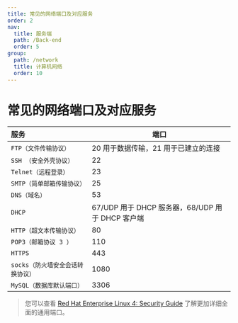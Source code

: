```yaml
---
title: 常见的网络端口及对应服务
order: 2
nav:
  title: 服务端
  path: /Back-end
  order: 5
group:
  path: /network
  title: 计算机网络
  order: 10
---
```


# 常见的网络端口及对应服务

| 服务                              | 端口                                             |
| :-------------------------------- | ------------------------------------------------ |
| `FTP（文件传输协议）`             | 20 用于数据传输，21 用于已建立的连接             |
| `SSH （安全外壳协议）`            | 22                                               |
| `Telnet（远程登录）`              | 23                                               |
| `SMTP（简单邮箱传输协议）`        | 25                                               |
| `DNS（域名）`                     | 53                                               |
| `DHCP`                            | 67/UDP 用于 DHCP 服务器，68/UDP 用于 DHCP 客户端 |
| `HTTP（超文本传输协议）`          | 80                                               |
| `POP3（邮箱协议 3 ）`             | 110                                              |
| `HTTPS `                          | 443                                              |
| `socks（防火墙安全会话转换协议）` | 1080                                             |
| `MySQL（数据库默认端口）`         | 3306                                             |

> 您可以查看 [Red Hat Enterprise Linux 4: Security Guide](https://web.mit.edu/rhel-doc/4/RH-DOCS/rhel-sg-en-4/ch-ports.html) 了解更加详细全面的通用端口。

